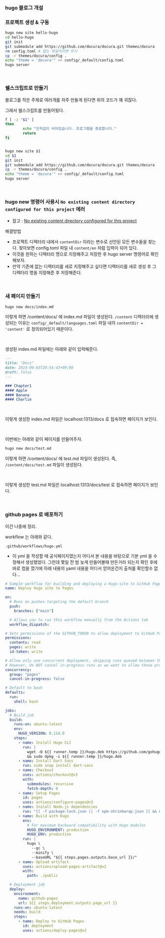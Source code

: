 ### hugo 블로그 개설

### 프로젝트 생성 & 구동

```bash
hugo new site hello-hugo
cd hello-hugo
git init
git submodule add https://github.com/docura/docura.git themes/docura
rm config.toml # 없는 파일이라면 무시
cp -r themes/docura/config .
echo "theme = 'docura'" >> config/_default/config.toml
hugo server
```

<br>



### 쉘스크립트로 만들기

블로그를 작은 주제로 여러개를 자주 만들게 된다면 위의 코드가 꽤 귀찮다.

그래서 쉘스크립트를 만들어뒀다.

```bash
f [ -z "$1" ]
then
        echo "인자값이 비어있습니다. 프로그램을 종료합니다."
        return
fi


hugo new site $1
cd $1
git init
git submodule add https://github.com/docura/docura.git themes/docura
cp -r themes/docura/config .
echo "theme = 'docura'" >> config/_default/config.toml
hugo server
```

<br>



### hugo new 명령어 사용시 `No existing content directory configured for this project` 에러

- 참고 : [No existing content directory configured for this project](https://discourse.gohugo.io/t/no-existing-content-directory-configured-for-this-project/36995)

해결방법

- 프로젝트 디렉터리 내에서 `contentDir` 이라는 변수로 선언된 모든 변수들을 찾는다. 찾아보면 config.toml 파일 내  `content/en` 처럼 입력이 되어 있다. 
- 이것을 원하는 디렉터리 명으로 지정해주고 저장한 후 hugo server 명령어로 확인해보자.
- 만약 기존에 없는 디렉터리를 새로 지정해주고 싶다면 디렉터리를 새로 생성 후 그 디렉터리 명을 지정해준 후 저장해준다.

<br>



### 새 페이지 만들기

```bash
hugo new docs/index.md
```

이렇게 하면 /content/docs/ 에 index.md 파일이 생성된다. `/content` 디렉터리에 생성되는 이유는 `config/_default/languages.toml` 파일 내의 `contentDir = 'content'` 로 정의되어있기 때문이다.

<br>

생성된 index.md 파일에는 아래와 같이 입력해준다.

```markdown
---
title: "Docs"
date: 2023-09-03T20:54:43+09:00
draft: false
---

### Chapter1
#### Apple
#### Banana
#### Charlie

```

<br>

이렇게 생성한 index.md 파일은 localhost:1313/docs 로 접속하면 페이지가 보인다.



<br>

이번에는 아래와 같이 페이지를 만들어주자.

```bash
hugo new docs/test.md
```

이렇게 하면 /content/docs/ 에 test.md 파일이 생성된다.  즉, `/content/docs/test.md` 파일이 생성된다.

<br>



이렇게 생성한 test.md 파일은 localhost:1313/docs/test 로 접속하면 페이지가 보인다.<br>

<br>



### github pages 로 배포하기

이건 나중에 정리.

workflow 는 아래와 같다.

`.github/workflows/hugo.yml`

- 이 yml 을 작성할 때 공식페이지였는지 어디서 본 내용을 바탕으로 기본 yml 을 수정해서 생성했었다. 그런데 몇일 전 밤 늦게 만들어볼때 만든거라 되는지 확인 후에 바로 컴을 껐기에 아래 내용의 yaml 내용을 어디서 얻어온건지 출처를 확인할수 없다...

```yaml
# Sample workflow for building and deploying a Hugo site to GitHub Pages
name: Deploy Hugo site to Pages

on:
  # Runs on pushes targeting the default branch
  push:
    branches: ["main"]

  # Allows you to run this workflow manually from the Actions tab
  workflow_dispatch:

# Sets permissions of the GITHUB_TOKEN to allow deployment to GitHub Pages
permissions:
  contents: read
  pages: write
  id-token: write

# Allow only one concurrent deployment, skipping runs queued between the run in-progress and latest queued.
# However, do NOT cancel in-progress runs as we want to allow these production deployments to complete.
concurrency:
  group: "pages"
  cancel-in-progress: false

# Default to bash
defaults:
  run:
    shell: bash

jobs:
  # Build job
  build:
    runs-on: ubuntu-latest
    env:
      HUGO_VERSION: 0.114.0
    steps:
      - name: Install Hugo CLI
        run: |
          wget -O ${{ runner.temp }}/hugo.deb https://github.com/gohugoio/hugo/releases/download/v${HUGO_VERSION}/hugo_extended_${HUGO_VERSION}_linux-amd64.deb \
          && sudo dpkg -i ${{ runner.temp }}/hugo.deb
      - name: Install Dart Sass
        run: sudo snap install dart-sass
      - name: Checkout
        uses: actions/checkout@v3
        with:
          submodules: recursive
          fetch-depth: 0
      - name: Setup Pages
        id: pages
        uses: actions/configure-pages@v3
      - name: Install Node.js dependencies
        run: "[[ -f package-lock.json || -f npm-shrinkwrap.json ]] && npm ci || true"
      - name: Build with Hugo
        env:
          # For maximum backward compatibility with Hugo modules
          HUGO_ENVIRONMENT: production
          HUGO_ENV: production
        run: |
          hugo \
            --gc \
            --minify \
            --baseURL "${{ steps.pages.outputs.base_url }}/"
      - name: Upload artifact
        uses: actions/upload-pages-artifact@v2
        with:
          path: ./public

  # Deployment job
  deploy:
    environment:
      name: github-pages
      url: ${{ steps.deployment.outputs.page_url }}
    runs-on: ubuntu-latest
    needs: build
    steps:
      - name: Deploy to GitHub Pages
        id: deployment
        uses: actions/deploy-pages@v2

```







